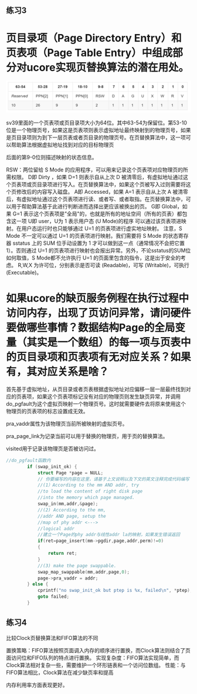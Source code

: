 ## 练习3

# 页目录项（Page Directory Entry）和页表项（Page Table Entry）中组成部分对ucore实现页替换算法的潜在用处。

![alt text](./image/PTE.png)



sv39里面的一个页表项或页目录项大小为64位。其中63-54为保留位。第53-10位是一个物理页号，如果这是页表项则表示虚拟地址最终映射到的物理页号，如果是页目录项则为到下一层页表或者页目录的物理页号。在页替换算法中，这一项可以帮助算法根据虚拟地址找到对应的目标物理页

后面的第9-0位则描述映射的状态信息。

RSW：两位留给 S Mode 的应用程序，可以用来记录这个页表项对应物理页的所需权限。
D即 Dirty ，如果 D=1 则表示自从上次 D 被清零后，有虚拟地址通过这个页表项或页目录项进行写入。在页替换算法中，如果这个页被写入过则需要将这个页修改后的内容写入磁盘。
A即 Accessed，如果 A=1 表示自从上次 A 被清零后，有虚拟地址通过这个页表项进行读、或者写、或者取指。在页替换算法中，可以用于帮助算法基于此进行判断进而选择出更应该被换出的页。
G即 Global，如果 G=1 表示这个页表项是”全局"的，也就是所有的地址空间（所有的页表）都包含这一项
U即 user，U为 1 表示用户态 (U Mode)的程序 可以通过该页表项进映射。在用户态运行时也只能够通过 U=1 的页表项进行虚实地址映射。 注意，S Mode 不一定可以通过 U=1 的页表项进行映射。我们需要将 S Mode 的状态寄存器 sstatus 上的 SUM 位手动设置为 1 才可以做到这一点（通常情况不会把它置1）。否则通过 U=1 的页表项进行映射也会报出异常。另外，不论sstatus的SUM位如何取值，S Mode都不允许执行 U=1 的页面里包含的指令，这是出于安全的考虑。
R,W,X 为许可位，分别表示是否可读 (Readable)，可写 (Writable)，可执行 (Executable)。

# 如果ucore的缺页服务例程在执行过程中访问内存，出现了页访问异常，请问硬件要做哪些事情？数据结构Page的全局变量（其实是一个数组）的每一项与页表中的页目录项和页表项有无对应关系？如果有，其对应关系是啥？

首先基于虚拟地址，从页目录或者页表根据虚拟地址对应偏移一层一层最终找到对应的页表项，如果这个页表项标记没有对应的物理页则发生缺页异常，并调用do_pgfault为这个虚拟页映射一个物理页号。这时就需要硬件去将原来使用这个物理页的页表项的标志设置成无效。

pra_vaddr属性为该物理页当前所被映射的虚拟页号。

pra_page_link为记录当前可以用于替换的物理页，用于页的替换算法。

visited用于记录该物理页是否被访问过。

```C
//do_pgfault函数内
        if (swap_init_ok) {
            struct Page *page = NULL;
            // 你要编写的内容在这里，请基于上文说明以及下文的英文注释完成代码编写
            //(1）According to the mm AND addr, try
            //to load the content of right disk page
            //into the memory which page managed.
            swap_in(mm,addr,&page);
            //(2) According to the mm,
            //addr AND page, setup the
            //map of phy addr <--->
            //logical addr
            //建立一个Page的phy addr与线性addr la的映射，如果发生错误返回
            if(ret=page_insert(mm->pgdir,page,addr,perm)!=0)
            {
                return ret;
            }
            //(3) make the page swappable.
            swap_map_swappable(mm,addr,page,0);
            page->pra_vaddr = addr;
        } else {
            cprintf("no swap_init_ok but ptep is %x, failed\n", *ptep);
            goto failed;
        }

```


## 练习4

比较Clock页替换算法和FIFO算法的不同

置换策略：FIFO算法按照页面调入内存的顺序进行置换，而Clock算法则结合了页面访问位和FIFO队列的特点进行置换。
实现复杂度：FIFO算法实现简单，而Clock算法相对复杂一些，需要维护一个环形链表和一个访问位数组。
性能：与FIFO算法相比，Clock算法在减少缺页率和提高

内存利用率方面表现更好。


